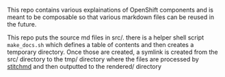 This repo contains various explainations of OpenShift components and is meant to be composable so that various markdown files can be reused in the future.

This repo puts the source md files in src/. there is a helper shell script `make_docs.sh` which defines a table of contents and then creates a temporary directory. Once those are created, a symlink is created from the src/ directory to the tmp/ directory where the files are processed by [stitchmd](https://github.com/abhinav/stitchmd) and then outputted to the rendered/ directory

